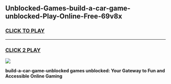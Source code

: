 
## Unblocked-Games-build-a-car-game-unblocked-Play-Online-Free-69v8x
<h3>
<a href="https://premium76.site?title=build-a-car-game-unblocked&ref=26A">CLICK TO PLAY</a></h3>
<hr>

<h3>
<a href="https://premium76.site?title=build-a-car-game-unblocked&ref=26A">CLICK 2 PLAY</a>
  
</h3>

<a href="https://premium76.site?title=build-a-car-game-unblocked&ref=26A"><img src="https://clearcache.store/games.png"></a>


**build-a-car-game-unblocked games unblocked: Your Gateway to Fun and Accessible Online Gaming**

